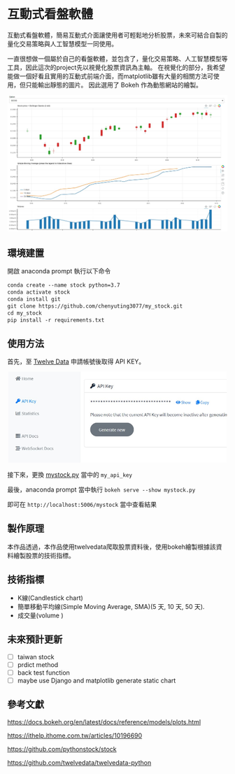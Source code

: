 # 互動式看盤軟體

  互動式看盤軟體，簡易互動式介面讓使用者可輕鬆地分析股票，未來可結合自製的量化交易策略與人工智慧模型一同使用。
  
  一直很想做一個屬於自己的看盤軟體，並包含了，量化交易策略、人工智慧模型等工具，因此這次的project先以視覺化股票資訊為主軸。
  在視覺化的部分，我希望能做一個好看且實用的互動式前端介面，而matplotlib雖有大量的相關方法可使用，但只能輸出靜態的圖片。
  因此選用了 Bokeh 作為動態網站的繪製。
  
  <p align="center">
    <img width=800 src="img/demo.jpg" alt="demo">
  </p>

## 環境建置
  
  開啟 anaconda prompt 執行以下命令
    
    conda create --name stock python=3.7
    conda activate stock
    conda install git
    git clone https://github.com/chenyuting3077/my_stock.git
    cd my_stock
    pip install -r requirements.txt
    
    
## 使用方法
  
  首先，至 [Twelve Data](https://twelvedata.com) 申請帳號後取得 API KEY。
  
  <p align="center">
    <img width=500 src="img/api_request.jpg" alt="demo">
  </p>
  
  接下來，更換 [mystock.py](mystock.py) 當中的 `my_api_key`
  
  最後，anaconda prompt 當中執行 `bokeh serve --show mystock.py`
  
  即可在 `http://localhost:5006/mystock` 當中查看結果
  
## 製作原理

  本作品透過，本作品使用twelvedata爬取股票資料後，使用bokeh繪製根據該資料繪製股票的技術指標。
  

## 技術指標

* K線(Candlestick chart)
* 簡單移動平均線(Simple Moving Average, SMA)(5 天, 10 天, 50 天).
* 成交量(volume )

## 未來預計更新

- [ ] taiwan stock
- [ ] prdict method
- [ ] back test function
- [ ] maybe use Django and matplotlib generate static chart

## 參考文獻

  https://docs.bokeh.org/en/latest/docs/reference/models/plots.html

  https://ithelp.ithome.com.tw/articles/10196690

  https://github.com/pythonstock/stock

  https://github.com/twelvedata/twelvedata-python
